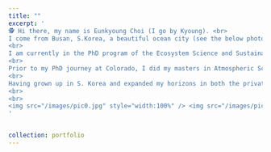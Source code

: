 ```yaml
---
title: ""
excerpt: ' 
🕵 Hi there, my name is Eunkyoung Choi (I go by Kyoung). <br>
I come from Busan, S.Korea, a beautiful ocean city (see the below photos). In 2018, I moved to the US for my life exploration and goals - to become a climate risk scientist who helps the interface of physical and social sciences by understanding both fields.<br>
<br>
I am currently in the PhD program of the Ecosystem Science and Sustainability department at Colorado State University (CSU), working with Dr. Nathan Mueller (amazing advisor 🙂). My dissertation centers on the assessment of climate risks in  agricultural production (see the main page). <br>
<br>
Prior to my PhD journey at Colorado, I did my masters in Atmospheric Sciences at the University of Illinois at Urbana-Champaign. I also worked in environmental consulting for about 4 years across S.Korea and Japan.<br>
<br>
Having grown up in S. Korea and expanded my horizons in both the private and public sectors worldwide, I have always been driven by a quest for knowledge and self-improvement. I am constantly discovering myself, nurturing my dreams, and shaping my perspectives 🌎.<br>
<br>
<br>
<img src="/images/pic0.jpg" style="width:100%" /> <img src="/images/pic1.jpg" style="width:100%" /> <img src="/images/pic3.jpg" style="width:100%" /> 
'


collection: portfolio
---
```



